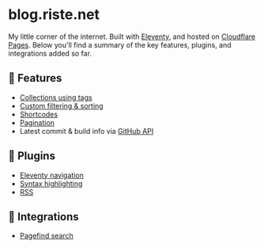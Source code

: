 # blog.riste.net

My little corner of the internet. Built with [Eleventy](https://www.11ty.dev/), and hosted on [Cloudflare Pages](https://pages.cloudflare.com/). Below you'll find a summary of the key features, plugins, and integrations added so far.

## 🌟 Features

- [Collections using tags](https://www.11ty.dev/docs/collections/)
- [Custom filtering & sorting](https://www.11ty.dev/docs/collections/#advanced-custom-filtering-and-sorting)
- [Shortcodes](https://www.11ty.dev/docs/shortcodes/)
- [Pagination](https://www.11ty.dev/docs/pagination/)
- Latest commit & build info via [GitHub API](https://docs.github.com/en/rest)

## 🧩 Plugins

- [Eleventy navigation](https://www.11ty.dev/docs/plugins/navigation/)
- [Syntax highlighting](https://www.11ty.dev/docs/plugins/syntaxhighlight/)
- [RSS](https://www.11ty.dev/docs/plugins/rss/)

## 🔗 Integrations

- [Pagefind search](https://pagefind.app/)
